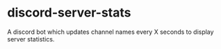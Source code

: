 # discord-server-stats
A discord bot which updates channel names every X seconds to display server statistics.
